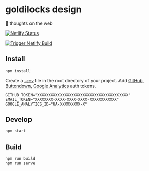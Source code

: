 # goldilocks design
🤞 thoughts on the web

[![Netlify Status](https://api.netlify.com/api/v1/badges/11bf2a96-6866-4331-bf7d-f9f078d93073/deploy-status)](https://app.netlify.com/sites/goldilocks/deploys)

[![Trigger Netlify Build](https://github.com/scotato/goldilocks.design/workflows/Trigger%20Netlify%20Build/badge.svg)](https://github.com/scotato/goldilocks.design/actions)



## Install
```bash
npm install
```

Create a [`.env`](https://github.com/motdotla/dotenv) file in the root directory of your project.
Add [GitHub](https://github.com/settings/tokens), [Buttondown](https://buttondown.email/), [Google Analytics](https://analytics.google.com/analytics/web/) auth tokens.

```dosini
GITHUB_TOKEN="XXXXXXXXXXXXXXXXXXXXXXXXXXXXXXXXXXXXXXXX"
EMAIL_TOKEN="XXXXXXXX-XXXX-XXXX-XXXX-XXXXXXXXXXXX"
GOOGLE_ANALYTICS_ID="UA-XXXXXXXXX-X"
```



## Develop
```bash
npm start
```



## Build
```bash
npm run build
npm run serve
```
